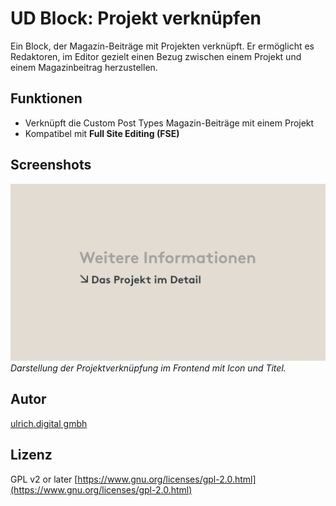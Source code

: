 # UD Block: Projekt verknüpfen

Ein Block, der Magazin-Beiträge mit Projekten verknüpft.
Er ermöglicht es Redaktoren, im Editor gezielt einen Bezug zwischen einem Projekt und einem Magazinbeitrag herzustellen.


## Funktionen

- Verknüpft die Custom Post Types Magazin-Beiträge mit einem Projekt 
- Kompatibel mit **Full Site Editing (FSE)**


## Screenshots

![Frontend-Ansicht](./assets/ud-projekt-verknuepfen.png)
*Darstellung der Projektverknüpfung im Frontend mit Icon und Titel.*





## Autor

[ulrich.digital gmbh](https://ulrich.digital)


## Lizenz

GPL v2 or later
[https://www.gnu.org/licenses/gpl-2.0.html](https://www.gnu.org/licenses/gpl-2.0.html)

